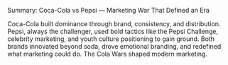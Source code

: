 Summary: Coca-Cola vs Pepsi — Marketing War That Defined an Era

Coca-Cola built dominance through brand, consistency, and distribution. 
Pepsi, always the challenger, used bold tactics like the Pepsi Challenge, celebrity marketing, and youth culture positioning to gain ground. 
Both brands innovated beyond soda, drove emotional branding, and redefined what marketing could do. The Cola Wars shaped modern marketing.
